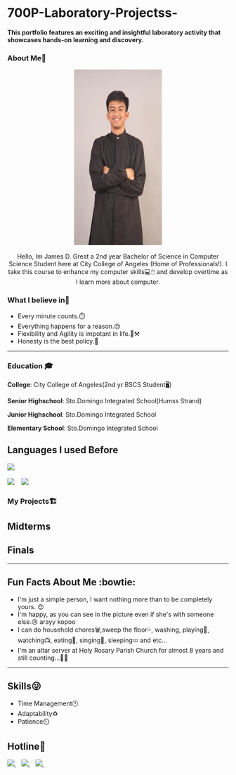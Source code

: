 # 700P-Laboratory-Projectss-
<p align= "center">
    
**This portfolio features an exciting and insightful laboratory activity that showcases hands-on learning and discovery.**


### About Me📄
<p align= "center">
<img src="https://github.com/villarjames0550/700P-Lab-Projectss-/blob/6029e7296f9b6a3fbce121e05d6ab71fa2a59394/IMG_3889.JPG" width="200" height="400" />
    
<p align= "center">
Hello, Im James D. Great a 2nd year Bachelor of Science in Computer Science Student here at City College of Angeles (Home of Professionals!).
I take this course to enhance my computer skills💻🖱️ and develop overtime as I learn more about computer.



### What I believe in🙌
- Every minute counts.⏱️
- Everything happens for a reason.😒
- Flexibility and Agility is impotant in life.💪⚒️
- Honesty is the best policy.🙏
---
### Education 🎓
**College**: City College of Angeles(2nd yr BSCS Student🖥️)

**Senior Highschool**: Sto.Domingo Integrated School(Humss Strand)

**Junior Highschool**: Sto.Domingo Integrated School

**Elementary School**: Sto.Domingo Integrated School


## Languages I used Before

<img src="https://img.shields.io/badge/MySQL-%2300f.svg?style=for-the-badge&logo=mysql&logoColor=white" height="50"/> &nbsp;&nbsp; 

<img src="https://img.shields.io/badge/C-%2300599C.svg?style=for-the-badge&logo=c&logoColor=white" height="50"/>
&nbsp;&nbsp;
<img src="https://img.shields.io/badge/Java-ED8B00?style=for-the-badge&logo=openjdk&logoColor=white" height="50"/>
&nbsp;&nbsp;

### My Projects🏗️

## Midterms


## Finals

---
## Fun Facts About Me :bowtie:
- I'm just a simple person, I want nothing more than to be completely yours. 😍
- I'm happy, as you can see in the picture even if she's with someone else.😢 arayy kopoo
- I can do household chores🗑️,sweep the floor💦, washing, playing🏀, watching📺, eating🥘, singing🎵, sleeping💤 and etc...
- I'm an altar server at Holy Rosary Parish Church for almost 8 years and still counting...🙏⛪

---
## Skills😜
- Time Management🕐
- Adaptability♻️
- Patience⏲️

## Hotline🤙
<a href="https://www.facebook.com/jamesxvlr" target="_blank">
  <img src="https://img.shields.io/badge/Facebook-1877F2?style=for-the-badge&logo=facebook&logoColor=white" height="40"/>
 </a>
 &nbsp;&nbsp;
  
<a href="https://www.instagram.com/zxscqv/?igsh=Znc1YTdzbW5od2Ix&fbclid=IwY2xjawI6Um9leHRuA2FlbQIxMAABHd4ESySYrrSuN52qp99j1wjiRv9GpYo8zdQUhqjTRamJCSlp929KVEiapg_aem_uM7t8z97hkQFh53zsaY2Ow" target="_blank">
    <img src="https://img.shields.io/badge/Instagram-E4405F?style=for-the-badge&logo=instagram&logoColor=white" height="40"/>
  </a>
  &nbsp;&nbsp;

<a href="https://mail.google.com/mail/?view=cm&fs=1&to=jvillar24-0208@cca.edu.ph" target="_blank">
    <img src="https://img.shields.io/badge/Email-D14836?style=for-the-badge&logo=gmail&logoColor=white" height="40"/>
  </a>
  &nbsp;&nbsp;
